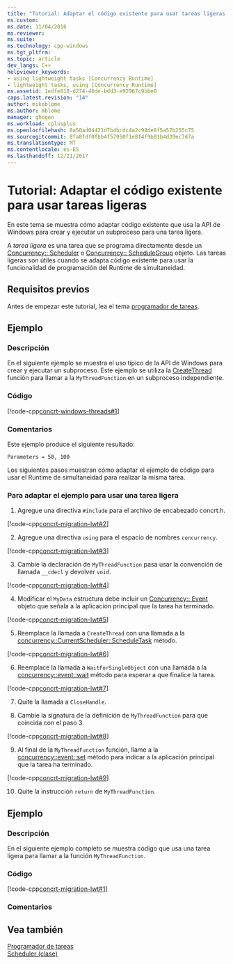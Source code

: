 ```yaml
---
title: "Tutorial: Adaptar el código existente para usar tareas ligeras | Documentos de Microsoft"
ms.custom: 
ms.date: 11/04/2016
ms.reviewer: 
ms.suite: 
ms.technology: cpp-windows
ms.tgt_pltfrm: 
ms.topic: article
dev_langs: C++
helpviewer_keywords:
- using lightweight tasks [Concurrency Runtime]
- lightweight tasks, using [Concurrency Runtime]
ms.assetid: 1edfe818-d274-46de-bdd3-e92967c9bbe0
caps.latest.revision: "14"
author: mikeblome
ms.author: mblome
manager: ghogen
ms.workload: cplusplus
ms.openlocfilehash: 8a50ad04421d7b4bcdc4a2c98de8f5a57b255c75
ms.sourcegitcommit: 8fa8fdf0fbb4f57950f1e8f4f9b81b4d39ec7d7a
ms.translationtype: MT
ms.contentlocale: es-ES
ms.lasthandoff: 12/21/2017
---
```

# <a name="walkthrough-adapting-existing-code-to-use-lightweight-tasks"></a>Tutorial: Adaptar el código existente para usar tareas ligeras
En este tema se muestra cómo adaptar código existente que usa la API de Windows para crear y ejecutar un subproceso para una tarea ligera.  
  
 A *tarea ligera* es una tarea que se programa directamente desde un [Concurrency:: Scheduler](../../parallel/concrt/reference/scheduler-class.md) o [Concurrency:: ScheduleGroup](../../parallel/concrt/reference/schedulegroup-class.md) objeto. Las tareas ligeras son útiles cuando se adapta código existente para usar la funcionalidad de programación del Runtime de simultaneidad.  
  
## <a name="prerequisites"></a>Requisitos previos  
 Antes de empezar este tutorial, lea el tema [programador de tareas](../../parallel/concrt/task-scheduler-concurrency-runtime.md).  
  
## <a name="example"></a>Ejemplo  
  
### <a name="description"></a>Descripción  
 En el siguiente ejemplo se muestra el uso típico de la API de Windows para crear y ejecutar un subproceso. Este ejemplo se utiliza la [CreateThread](http://msdn.microsoft.com/library/windows/desktop/ms682453) función para llamar a la `MyThreadFunction` en un subproceso independiente.  
  
### <a name="code"></a>Código  
 [!code-cpp[concrt-windows-threads#1](../../parallel/concrt/codesnippet/cpp/walkthrough-adapting-existing-code-to-use-lightweight-tasks_1.cpp)]  
  
### <a name="comments"></a>Comentarios  
 Este ejemplo produce el siguiente resultado:  
  
```Output  
Parameters = 50, 100  
```  
  
 Los siguientes pasos muestran cómo adaptar el ejemplo de código para usar el Runtime de simultaneidad para realizar la misma tarea.  
  
### <a name="to-adapt-the-example-to-use-a-lightweight-task"></a>Para adaptar el ejemplo para usar una tarea ligera  
  
1.  Agregue una directiva `#include` para el archivo de encabezado concrt.h.  
  
 [!code-cpp[concrt-migration-lwt#2](../../parallel/concrt/codesnippet/cpp/walkthrough-adapting-existing-code-to-use-lightweight-tasks_2.cpp)]  
  
2.  Agregue una directiva `using` para el espacio de nombres `concurrency`.  
  
 [!code-cpp[concrt-migration-lwt#3](../../parallel/concrt/codesnippet/cpp/walkthrough-adapting-existing-code-to-use-lightweight-tasks_3.cpp)]  
  
3.  Cambie la declaración de `MyThreadFunction` pasa usar la convención de llamada `__cdecl` y devolver `void`.  
  
 [!code-cpp[concrt-migration-lwt#4](../../parallel/concrt/codesnippet/cpp/walkthrough-adapting-existing-code-to-use-lightweight-tasks_4.cpp)]  
  
4.  Modificar el `MyData` estructura debe incluir un [Concurrency:: Event](../../parallel/concrt/reference/event-class.md) objeto que señala a la aplicación principal que la tarea ha terminado.  
  
 [!code-cpp[concrt-migration-lwt#5](../../parallel/concrt/codesnippet/cpp/walkthrough-adapting-existing-code-to-use-lightweight-tasks_5.cpp)]  
  
5.  Reemplace la llamada a `CreateThread` con una llamada a la [concurrency::CurrentScheduler::ScheduleTask](reference/currentscheduler-class.md#scheduletask) método.  

  
 [!code-cpp[concrt-migration-lwt#6](../../parallel/concrt/codesnippet/cpp/walkthrough-adapting-existing-code-to-use-lightweight-tasks_6.cpp)]  
  

6.  Reemplace la llamada a `WaitForSingleObject` con una llamada a la [concurrency::event::wait](reference/event-class.md#wait) método para esperar a que finalice la tarea.  

 [!code-cpp[concrt-migration-lwt#7](../../parallel/concrt/codesnippet/cpp/walkthrough-adapting-existing-code-to-use-lightweight-tasks_7.cpp)]  
  
7.  Quite la llamada a `CloseHandle`.  
  
8.  Cambie la signatura de la definición de `MyThreadFunction` para que coincida con el paso 3.  
  
 [!code-cpp[concrt-migration-lwt#8](../../parallel/concrt/codesnippet/cpp/walkthrough-adapting-existing-code-to-use-lightweight-tasks_8.cpp)]  
  
9. Al final de la `MyThreadFunction` función, llame a la [concurrency::event::set](reference/event-class.md#set) método para indicar a la aplicación principal que la tarea ha terminado.  
  
 [!code-cpp[concrt-migration-lwt#9](../../parallel/concrt/codesnippet/cpp/walkthrough-adapting-existing-code-to-use-lightweight-tasks_9.cpp)]  
  
10. Quite la instrucción `return` de `MyThreadFunction`.  
  
## <a name="example"></a>Ejemplo  
  
### <a name="description"></a>Descripción  
 En el siguiente ejemplo completo se muestra código que usa una tarea ligera para llamar a la función `MyThreadFunction`.  
  
### <a name="code"></a>Código  
 [!code-cpp[concrt-migration-lwt#1](../../parallel/concrt/codesnippet/cpp/walkthrough-adapting-existing-code-to-use-lightweight-tasks_10.cpp)]  
  
### <a name="comments"></a>Comentarios  
  
## <a name="see-also"></a>Vea también  
 [Programador de tareas](../../parallel/concrt/task-scheduler-concurrency-runtime.md)   
 [Scheduler (clase)](../../parallel/concrt/reference/scheduler-class.md)
